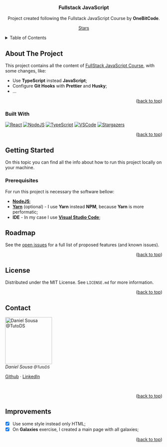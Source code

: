<div id="top"></div>

<div align="center">
    <h3 align="center">Fullstack JavaScript</h3>
    <p align="center">
    Project created following the Fullstack JavaScript Course by <strong>OneBitCode</strong>.
    <br />

[Stars][stars-url]
</p>

</div>

<details>
  <summary>Table of Contents</summary>
  <ol>
    <li>
      <a href="#about-the-project">About The Project</a>
      <ul>
        <li><a href="#built-with">Built With</a></li>
      </ul>
    </li>
    <li>
      <a href="#getting-started">Getting Started</a>
      <ul>
        <li><a href="#prerequisites">Prerequisites</a></li>
      </ul>
    </li>
    <li><a href="#roadmap">Roadmap</a></li>>
    <li><a href="#license">License</a></li>
    <li><a href="#contact">Contact</a></li>

  </ol>
</details>

<!-- ABOUT THE PROJECT -->

## About The Project

<!-- [![Product Name Screen Shot][product-screenshot]](https://example.com) -->

This project contains all the content of [FullStack JavaScript Course](https://programador.onebitcode.com/), with some changes, like:

-   Use **TypeScript** instead **JavaScript**;
-   Configure **Git Hooks** with **Prettier** and **Husky**;
-   ...

<p align="right">(<a href="#top">back to top</a>)</p>

### Built With

[![React][react-shield]](#)
[![NodeJS][node-shield]](#)
[![TypeScript][ts-shield]](#)
[![VSCode][vscode-shield]](#) [![Stargazers][stars-shield]][stars-url]

<p align="right">(<a href="#top">back to top</a>)</p>

<!-- GETTING STARTED -->

## Getting Started

On this topic you can find all the info about how to run this project locally on your machine.

### Prerequisites

For run this project is necessary the software bellow:

-   [**NodeJS**](https://nodejs.org/en/);
-   [**Yarn**](https://yarnpkg.com/) (optional) - I use **Yarn** instead **NPM**, because **Yarn** is more performatic;
-   **IDE** - In my case I use [**Visual Studio Code**](https://code.visualstudio.com/);

<!-- ### Installation

1. Get a free API Key at [https://example.com](https://example.com)
2. Clone the repo
   ```sh
   git clone https://github.com/tutods/fullstack-javascript.git
   ```
3. Install NPM packages
   ```sh
   npm install
   ```
4. Enter your API in `config.js`
   ```js
   const API_KEY = 'ENTER YOUR API';
   ```

<p align="right">(<a href="#top">back to top</a>)</p>
 -->

<!-- USAGE EXAMPLES -->
<!-- ## Usage

Use this space to show useful examples of how a project can be used. Additional screenshots, code examples and demos work well in this space. You may also link to more resources.

_For more examples, please refer to the [Documentation](https://example.com)_

<p align="right">(<a href="#top">back to top</a>)</p> -->

<!-- ROADMAP -->

## Roadmap

<!-- - [ ] Feature 1
- [ ] Feature 2
- [ ] Feature 3
    - [ ] Nested Feature -->

See the [open issues](https://github.com/tutods/fullstack-javascript/issues) for a full list of proposed features (and known issues).

<p align="right">(<a href="#top">back to top</a>)</p>

## License

Distributed under the MIT License. See `LICENSE.md` for more information.

<p align="right">(<a href="#top">back to top</a>)</p>

<!-- CONTACT -->

## Contact

<img src="https://github.com/tutods.png" alt="Daniel Sousa @TutoDS" width="150px">

<h6 style="margin: 0">Daniel Sousa <small>@TutoDS</small></h6>

[Github](https://github.com/TutoDS) · [LinkedIn](https://www.linkedin.com/in/daniel-sousa-tutods/)

<br />

<p align="right">(<a href="#top">back to top</a>)</p>

## Improvements

-   [x] Use some style instead only HTML;
-   [x] On **Galaxies** exercise, I created a main page with all galaxies;

<p align="right">(<a href="#top">back to top</a>)</p>

[stars-shield]: https://img.shields.io/github/stars/tutods/fullstack-javascript.svg?style=for-the-badge
[stars-url]: https://github.com/tutods/fullstack-javascript/stargazers
[vscode-shield]: https://img.shields.io/badge/Visual_Studio_Code-0078D4?style=for-the-badge&logo=visual%20studio%20code&logoColor=white
[ts-shield]: https://img.shields.io/badge/typescript%20-%23007ACC.svg?&style=for-the-badge&logo=typescript&logoColor=white
[react-shield]: https://img.shields.io/badge/React%20-%2320232a.svg?&style=for-the-badge&logo=react&logoColor=%2361DAFB
[node-shield]: https://img.shields.io/badge/NodeJS%20-%2320232a.svg?&style=for-the-badge&logo=node.js&logoColor=%23339933
